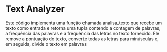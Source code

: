 # Text Analyzer
 Este código implementa uma função chamada analisa_texto que recebe um texto como entrada e retorna uma tupla contendo a contagem de palavras, a frequência das palavras e a frequência das letras no texto fornecido. Ele remove a pontuação do texto, converte todas as letras para minúsculas e, em seguida, divide o texto em palavras
